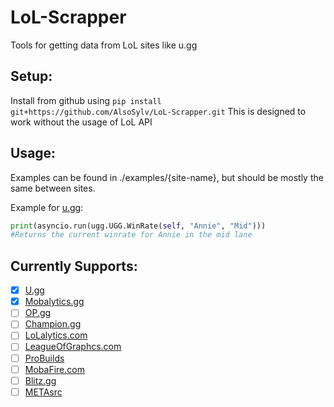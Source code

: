 # LoL-Scrapper
Tools for getting data from LoL sites like u.gg

## Setup:
Install from github using `pip install git+https://github.com/AlsoSylv/LoL-Scrapper.git`
This is designed to work without the usage of LoL API

## Usage:
Examples can be found in ./examples/{site-name}, but should be mostly the same between sites.

Example for [u.gg](https://u.gg/):
```python
print(asyncio.run(ugg.UGG.WinRate(self, "Annie", "Mid")))
#Returns the current winrate for Annie in the mid lane
```
## Currently Supports:
- [X] [U.gg](https://u.gg/)
- [x] [Mobalytics.gg](https://mobalytics.gg/)
- [ ] [OP.gg](https://na.op.gg/)
- [ ] [Champion.gg](https://champion.gg/)
- [ ] [LoLalytics.com](https://lolalytics.com/)
- [ ] [LeagueOfGraphcs.com](https://www.leagueofgraphs.com/)
- [ ] [ProBuilds](https://www.probuilds.net/)
- [ ] [MobaFire.com](https://www.mobafire.com/)
- [ ] [Blitz.gg](https://blitz.gg/)
- [ ] [METAsrc](https://www.metasrc.com/5v5)
